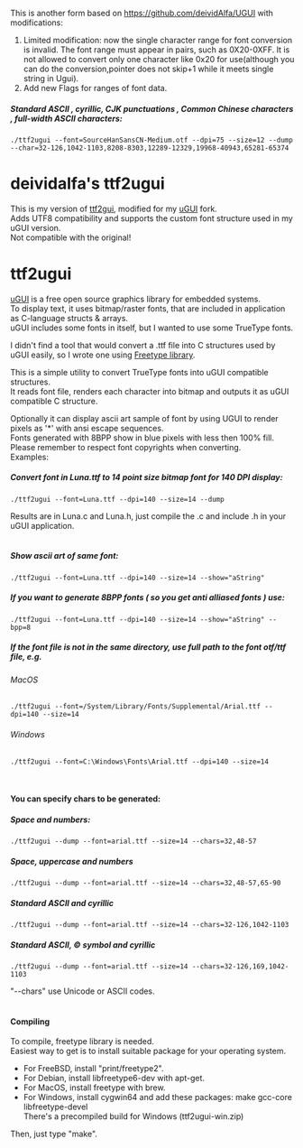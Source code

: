 This is another form based on https://github.com/deividAlfa/UGUI with modifications:

1. Limited modification: now the single character range for font conversion is invalid. The font range must appear in pairs, such as 0X20-0XFF. It is not allowed to convert only one character like 0x20 for use(although you can do the conversion,pointer does not skip+1 while it meets single string in Ugui).
2. Add new Flags for ranges of font data.

##### Standard ASCII , cyrillic, CJK punctuations , Common Chinese characters , full-width ASCII characters:<br>
```./ttf2ugui --font=SourceHanSansCN-Medium.otf --dpi=75 --size=12 --dump --char=32-126,1042-1103,8208-8303,12289-12329,19968-40943,65281-65374```


deividalfa's ttf2ugui
========
This is my version of [ttf2gui](https://github.com/AriZuu/ttf2ugui), modified for my [uGUI](https://github.com/deividalfa/UGUI) fork.<br>
Adds UTF8 compatibility and supports the custom font structure used in my uGUI version.<br>
Not compatible with the original!<br>

ttf2ugui
========

[uGUI][1] is a free open source graphics library for embedded systems.<br>
To display text, it uses bitmap/raster fonts, that are included in application as C-language structs & arrays.<br>
uGUI includes some fonts in itself, but I wanted to use some TrueType fonts.<br>

I didn't find a tool that would convert a .ttf file into C structures used by uGUI easily, so I wrote one using [Freetype library][2].<br>

This is a simple utility to convert TrueType fonts into uGUI compatible structures.<br>
It reads font file, renders each character into bitmap and outputs it as uGUI compatible C structure.<br>

Optionally it can display ascii art sample of font by using UGUI to render pixels as '*' with ansi escape sequences.<br>
Fonts generated with 8BPP show in blue pixels with less then 100% fill.<br>
Please remember to respect font copyrights when converting.<br>
Examples:<br>

##### Convert font in Luna.ttf to 14 point size bitmap font for 140 DPI display:<br>
```./ttf2ugui --font=Luna.ttf --dpi=140 --size=14 --dump```

Results are in Luna.c and Luna.h, just compile the .c and include .h in your uGUI application.<br><br>

##### Show ascii art of same font:<br>
```./ttf2ugui --font=Luna.ttf --dpi=140 --size=14 --show="aString"```

##### If you want to generate 8BPP fonts ( so you get anti alliased fonts ) use:<br>
```./ttf2ugui --font=Luna.ttf --dpi=140 --size=14 --show="aString" --bpp=8```

##### If the font file is not in the same directory, use full path to the font otf/ttf file, e.g.<br>
###### MacOS

```./ttf2ugui --font=/System/Library/Fonts/Supplemental/Arial.ttf --dpi=140 --size=14```

###### Windows

```./ttf2ugui --font=C:\Windows\Fonts\Arial.ttf --dpi=140 --size=14```

<br>

#### You can specify chars to be generated:
##### Space and numbers:<br>
```./ttf2ugui --dump --font=arial.ttf --size=14 --chars=32,48-57```

##### Space, uppercase and numbers<br>
```./ttf2ugui --dump --font=arial.ttf --size=14 --chars=32,48-57,65-90```

##### Standard ASCII and cyrillic<br>
```./ttf2ugui --dump --font=arial.ttf --size=14 --chars=32-126,1042-1103```

##### Standard ASCII, © symbol and cyrillic<br>
```./ttf2ugui --dump --font=arial.ttf --size=14 --chars=32-126,169,1042-1103```

"--chars" use Unicode or ASCII codes.<br>
<br>

#### Compiling
To compile, freetype library is needed.<br>
Easiest way to get is to install suitable package for your operating system.<br>

- For FreeBSD, install "print/freetype2".<br>
- For Debian, install libfreetype6-dev with apt-get.<br>
- For MacOS, install freetype with brew.<br>
- For Windows, install cygwin64 and add these packages: make gcc-core libfreetype-devel<br>
There's a precompiled build for Windows (ttf2ugui-win.zip)<br>

Then, just type "make".<br>

[1]: http://www.embeddedlightning.com/ugui/
[2]: http://freetype.org/
